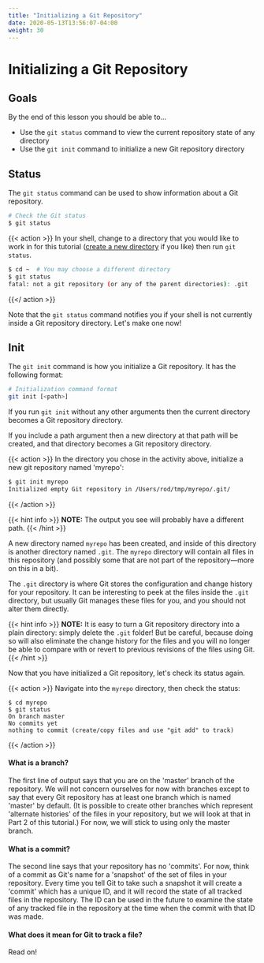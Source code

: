 ```yaml
---
title: "Initializing a Git Repository"
date: 2020-05-13T13:56:07-04:00
weight: 30
---
```


# Initializing a Git Repository

## Goals

By the end of this lesson you should be able to...

- Use the `git status` command to view the current repository state of any directory
- Use the `git init` command to initialize a new Git repository directory

## Status

The `git status` command can be used to show information about a Git repository.

```sh
# Check the Git status
$ git status
```  

{{< action >}}
In your shell, change to a directory that you would like to work in for this tutorial ([create a new directory](https://saultcollege.github.io/shell-basics/#mkdir--rmdir) if you like) then run `git status`.

```bash
$ cd ~  # You may choose a different directory
$ git status
fatal: not a git repository (or any of the parent directories): .git
```
{{</ action >}}

Note that the `git status` command notifies you if your shell is not currently inside a Git repository directory.  Let's make one now!

## Init

The `git init` command is how you initialize a Git repository.  It has the following format:

```sh
# Initialization command format
git init [<path>]
```  

If you run `git init` without any other arguments then the current directory becomes a Git repository directory.

If you include a path argument then a new directory at that path will be created, and that directory becomes a Git repository directory.

{{< action >}}
In the directory you chose in the activity above, initialize a new git repository named 'myrepo':
```sh
$ git init myrepo
Initialized empty Git repository in /Users/rod/tmp/myrepo/.git/
```
{{< /action >}}

{{< hint info >}}
**NOTE:** The output you see will probably have a different path.
{{< /hint >}}

A new directory named `myrepo` has been created, and inside of this directory is another directory named `.git`.  The `myrepo` directory will contain all files in this repository (and possibly some that are not part of the repository—more on this in a bit).

The `.git` directory is where Git stores the configuration and change history for your repository.   It can be interesting to peek at the files inside the `.git` directory, but usually Git manages these files for you, and you should not alter them directly.

{{< hint info >}}
**NOTE:** It is easy to turn a Git repository directory into a plain directory: simply delete the `.git` folder!  But be careful, because doing so will also eliminate the change history for the files and you will no longer be able to compare with or revert to previous revisions of the files using Git.
{{< /hint >}}

Now that you have initialized a Git repository, let's check its status again.

{{< action >}}
Navigate into the `myrepo` directory, then check the status:

```text
$ cd myrepo
$ git status
On branch master
No commits yet
nothing to commit (create/copy files and use "git add" to track)
```
{{< /action >}}  

#### What is a branch?

The first line of output says that you are on the 'master' branch of the repository.  We will not concern ourselves for now with branches except to say that every Git repository has at least one branch which is named 'master' by default.  (It is possible to create other branches which represent 'alternate histories' of the files in your repository, but we will look at that in Part 2 of this tutorial.)  For now, we will stick to using only the master branch.

#### What is a commit?

The second line says that your repository has no 'commits'.  For now, think of a commit as Git's name for a 'snapshot' of the set of files in your repository.  Every time you tell Git to take such a snapshot it will create a 'commit' which has a unique ID, and it will record the state of all tracked files in the repository.  The ID can be used in the future to examine the state of any tracked file in the repository at the time when the commit with that ID was made.

#### What does it mean for Git to track a file?

Read on!
